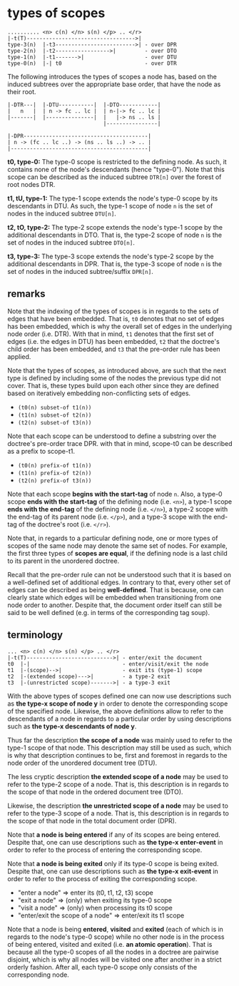
<!-- ======================================================================= -->
# types of scopes

```
.......... <n> c(n) </n> s(n) </p> .. </r>
|-t(T)---------------------------------->|
type-3(n)  |-t3------------------------->| - over DPR
type-2(n)  |-t2----------------->|         - over DTO
type-1(n)  |-t1------->|                   - over DTU
type-0(n)  |-| t0                          - over DTR
```

The following introduces the types of scopes a node has, based on the induced
subtrees over the appropriate base order, that have the node as their root.

```
|-DTR---|  |-DTU-----------|  |-DTO------------|
|   n   |  | n -> fc .. lc |  | n-|-> fc .. lc |
|-------|  |---------------|  |   |-> ns .. ls |
                              |----------------|

|-DPR---------------------------------------|
| n -> (fc .. lc ..) -> (ns .. ls ..) -> .. |
|-------------------------------------------|
```

**t0, type-0:** The type-0 scope is restricted to the defining node. As such,
it contains none of the node's descendants (hence "type-0"). Note that this
scope can be described as the induced subtree `DTR[n]` over the forest of
root nodes DTR.

**t1, tU, type-1:** The type-1 scope extends the node's type-0 scope by its
descendants in DTU. As such, the type-1 scope of node `n` is the set of nodes
in the induced subtree `DTU[n]`.

**t2, tO, type-2:** The type-2 scope extends the node's type-1 scope by the
additional descendants in DTO. That is, the type-2 scope of node `n` is the
set of nodes in the induced subtree `DTO[n]`.

**t3, type-3:** The type-3 scope extends the node's type-2 scope by the
additional descendants in DPR. That is, the type-3 scope of node `n` is
the set of nodes in the induced subtree/suffix `DPR[n]`.

<!-- ======================================================================= -->
## remarks

Note that the indexing of the types of scopes is in regards to the sets of
edges that have been embedded. That is, `t0` denotes that no set of edges has
been embedded, which is why the overall set of edges in the underlying node
order (i.e. DTR). With that in mind, `t1` denotes that the first set of edges
(i.e. the edges in DTU) has been embedded, `t2` that the doctree's child order
has been embedded, and `t3` that the pre-order rule has been applied.

Note that the types of scopes, as introduced above, are such that the next
type is defined by including some of the nodes the previous type did not
cover. That is, these types build upon each other since they are defined
based on iteratively embedding non-conflicting sets of edges.

* `(t0(n) subset-of t1(n))`
* `(t1(n) subset-of t2(n))`
* `(t2(n) subset-of t3(n))`

Note that each scope can be understood to define a substring over the doctree's
pre-order trace DPR. with that in mind, scope-t0 can be described as a prefix
to scope-t1.

* `(t0(n) prefix-of t1(n))`
* `(t1(n) prefix-of t2(n))`
* `(t2(n) prefix-of t3(n))`

Note that each scope **begins with the start-tag** of node `n`. Also, a type-0
scope **ends with the start-tag** of the defining node (i.e. `<n>`), a type-1
scope **ends with the end-tag** of the defining node (i.e. `</n>`), a type-2
scope with the end-tag of its parent node (i.e. `</p>`), and a type-3 scope
with the end-tag of the doctree's root (i.e. `</r>`).

Note that, in regards to a particular defining node, one or more types of
scopes of the same node may denote the same set of nodes. For example, the
first three types of **scopes are equal**, if the defining node is a last
child to its parent in the unordered doctree.

Recall that the pre-order rule can not be understood such that it is based on
a well-defined set of additional edges. In contrary to that, every other set
of edges can be described as being **well-defined**. That is because, one can
clearly state which edges will be embedded when transitioning from one node
order to another. Despite that, the document order itself can still be said
to be well defined (e.g. in terms of the corresponding tag soup).

<!-- ======================================================================= -->
## terminology

```
... <n> c(n) </n> s(n) </p> .. </r>
|-t(T)--------------------------->| - enter/exit the document
t0  |-|                             - enter/visit/exit the node
t1  |-(scope)-->|                   - exit its (type-1) scope
t2  |-(extended scope)--->|         - a type-2 exit
t3  |-(unrestricted scope)------->| - a type-3 exit
```

With the above types of scopes defined one can now use descriptions such as
**the type-x scope of node y** in order to denote the corresponding scope of
the specified node. Likewise, the above definitions allow to refer to the
descendants of a node in regards to a particular order by using descriptions
such as **the type-x descendants of node y**.

Thus far the description **the scope of a node** was mainly used to refer to
the type-1 scope of that node. This description may still be used as such,
which is why that description continues to be, first and foremost in regards
to the node order of the unordered document tree (DTU).

The less cryptic description **the extended scope of a node** may be used to
refer to the type-2 scope of a node. That is, this description is in regards
to the scope of that node in the ordered document tree (DTO).

Likewise, the description **the unrestricted scope of a node** may be used to
refer to the type-3 scope of a node. That is, this description is in regards
to the scope of that node in the total document order (DPR).

Note that **a node is being entered** if any of its scopes are being entered.
Despite that, one can use descriptions such as **the type-x enter-event** in
order to refer to the process of entering the corresponding scope.

Note that **a node is being exited** only if its type-0 scope is being exited.
Despite that, one can use descriptions such as **the type-x exit-event** in
order to refer to the process of exiting the corresponding scope.

* "enter a node" => enter its (t0, t1, t2, t3) scope
* "exit a node" => (only) when exiting its type-0 scope
* "visit a node" => (only) when processing its t0 scope
* "enter/exit the scope of a node" => enter/exit its t1 scope

Note that a node is being **entered**, **visited** and **exited** (each of
which is in regards to the node's type-0 scope) while no other node is in the
process of being entered, visited and exited (i.e. **an atomic operation**).
That is because all the type-0 scopes of all the nodes in a doctree are
pairwise disjoint, which is why all nodes will be visited one after another
in a strict orderly fashion. After all, each type-0 scope only consists of
the corresponding node.
